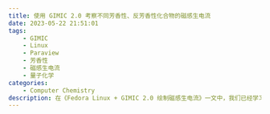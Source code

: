 ```yaml
---
title: 使用 GIMIC 2.0 考察不同芳香性、反芳香性化合物的磁感生电流
date: 2023-05-22 21:51:01
tags: 
    - GIMIC
    - Linux
    - Paraview
    - 芳香性
    - 磁感生电流
    - 量子化学
categories: 
	- Computer Chemistry
description: 在《Fedora Linux + GIMIC 2.0 绘制磁感生电流》一文中，我们已经学习了安装 GIMIC 以及使用 GIMIC + ParaView 绘制磁感生电流，本文的主要目的就是探讨对于不同的芳香性、反芳香性化合物的磁感生电流有何区别。
---
```

